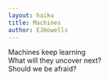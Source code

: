 ```yaml
---
layout: haiku
title: Machines
author: EJHowells
---
```

Machines keep learning<br>
What will they uncover next?<br> 
Should we be afraid?<br>
